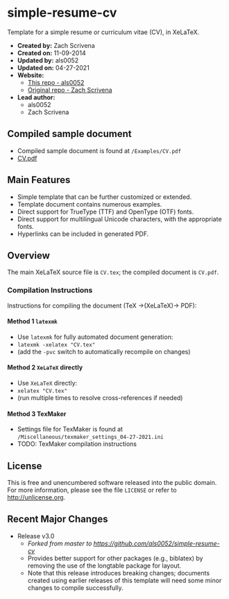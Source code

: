# simple-resume-cv

Template for a simple resume or curriculum vitae (CV), in XeLaTeX.

* **Created by:** Zach Scrivena
* **Created on:** 11-09-2014
* **Updated by:** als0052
* **Updated on:** 04-27-2021
* **Website:**<br>
  * [This repo - als0052](https://github.com/als0052/simple-resume-cv)
  * [Original repo - Zach Scrivena](https://github.com/zachscrivena/simple-resume-cv)
* **Lead author:**<br>
  * als0052
  * Zach Scrivena

## Compiled sample document
* Compiled sample document is found at ``/Examples/CV.pdf``
* [CV.pdf](https://github.com/als0052/simple-resume-cv/blob/master/Examples/CV.pdf)

## Main Features
- Simple template that can be further customized or extended.
- Template document contains numerous examples.
- Direct support for TrueType (TTF) and OpenType (OTF) fonts.
- Direct support for multilingual Unicode characters, with the appropriate fonts.
- Hyperlinks can be included in generated PDF.

## Overview

The main XeLaTeX source file is ``CV.tex``; the compiled document is ``CV.pdf``.

### Compilation Instructions
Instructions for compiling the document (TeX &rarr;(XeLaTeX)&rarr; PDF):

#### Method 1 ``latexmk``
- Use ``latexmk`` for fully automated document generation:
- ```latexmk -xelatex "CV.tex"```
- (add the `-pvc` switch to automatically recompile on changes)

#### Method 2 ``XeLaTeX`` directly
- Use ``XeLaTeX`` directly:
- ```xelatex "CV.tex"```
- (run multiple times to resolve cross-references if needed)

#### Method 3 TexMaker
- Settings file for TexMaker is found at ``/Miscellaneous/texmaker_settings_04-27-2021.ini``
- TODO: TexMaker compilation instructions

## License

This is free and unencumbered software released into the public domain.
For more information, please see the file `LICENSE` or refer to <http://unlicense.org>.

## Recent Major Changes

- Release v3.0
  - *Forked from master to https://github.com/als0052/simple-resume-cv*
  - Provides better support for other packages (e.g., biblatex) by removing the use of the longtable package for layout.
  - Note that this release introduces breaking changes; documents created using earlier releases of this template will need some minor changes to compile successfully.
